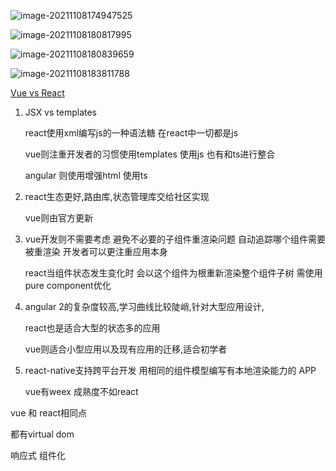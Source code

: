 ![image-20211108174947525](C:\Users\taylor.luo\AppData\Roaming\Typora\typora-user-images\image-20211108174947525.png)

![image-20211108180817995](C:\Users\taylor.luo\AppData\Roaming\Typora\typora-user-images\image-20211108180817995.png)

![image-20211108180839659](C:\Users\taylor.luo\AppData\Roaming\Typora\typora-user-images\image-20211108180839659.png)

![image-20211108183811788](C:\Users\taylor.luo\AppData\Roaming\Typora\typora-user-images\image-20211108183811788.png)

[Vue vs React](https://cn.vuejs.org/v2/guide/comparison.html)

1. JSX vs templates

   react使用xml编写js的一种语法糖 在react中一切都是js

   vue则注重开发者的习惯使用templates 使用js 也有和ts进行整合

    angular 则使用增强html 使用ts

2. react生态更好,路由库,状态管理库交给社区实现 

   vue则由官方更新

3. vue开发则不需要考虑 避免不必要的子组件重渲染问题 自动追踪哪个组件需要被重渲染 开发者可以更注重应用本身

   react当组件状态发生变化时 会以这个组件为根重新渲染整个组件子树 需使用pure component优化

4. angular 2的复杂度较高,学习曲线比较陡峭,针对大型应用设计,

   react也是适合大型的状态多的应用

   vue则适合小型应用以及现有应用的迁移,适合初学者

5. react-native支持跨平台开发 用相同的组件模型编写有本地渲染能力的 APP 

   vue有weex 成熟度不如react

vue 和 react相同点

都有virtual dom

响应式 组件化
